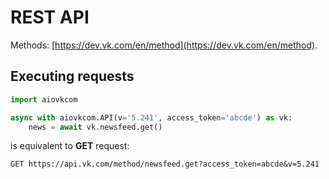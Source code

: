 # REST API

Methods: [https://dev.vk.com/en/method](https://dev.vk.com/en/method).

## Executing requests

```python
import aiovkcom

async with aiovkcom.API(v='5.241', access_token='abcde') as vk:
    news = await vk.newsfeed.get()
```

is equivalent to **GET** request:

```shell
GET https://api.vk.com/method/newsfeed.get?access_token=abcde&v=5.241
```
